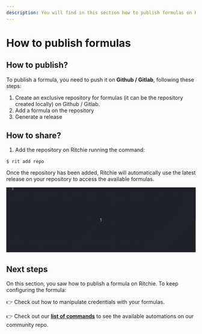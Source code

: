 ```yaml
---
description: You will find in this section how to publish formulas on Ritchie.
---
```


# How to publish formulas

## How to publish?

To publish a formula, you need to push it on **Github / Gitlab**, following these steps:

1. Create an exclusive repository for formulas \(it can be the repository created locally\) on Github / Gitlab.
2. Add a formula on the repository
3. Generate a release

## How to share?

1. Add the repository on Ritchie running the command: 

```text
$ rit add repo
```

Once the repository has been added, Ritchie will automatically use the latest release on your repository to access the available formulas.

![](../.gitbook/assets/rit-add-repo-3.gif)

## Next steps 

On this section, you saw how to publish a formula on Ritchie. To keep configuring the formula: 

👉 Check out how to manipulate credentials with your formulas.

👉 Check out our [**list of commands**](../developer/list-of-commands.md) to see the available automations on our community repo. 

